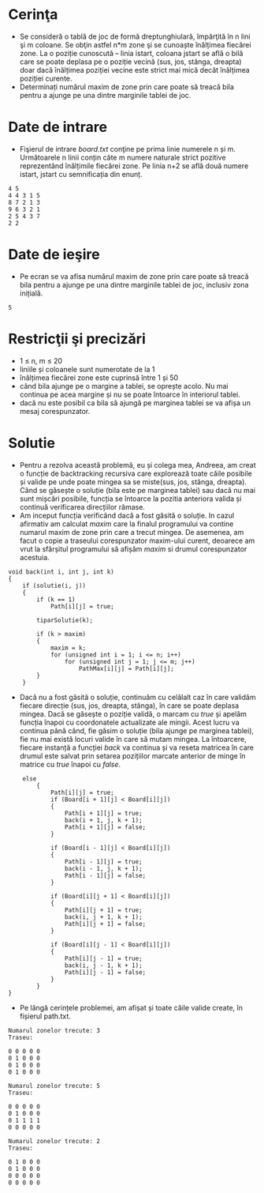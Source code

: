 # Cerinţa
- Se consideră o tablă de joc de formă dreptunghiulară, împărţită în n lini şi m coloane. Se obţin astfel n*m zone şi se cunoaște înălțimea fiecărei zone. La o poziție cunoscută – linia istart, coloana jstart se află o bilă care se poate deplasa pe o poziție vecină (sus, jos, stânga, dreapta) doar dacă înălțimea poziției vecine este strict mai mică decât înălțimea poziției curente.
- Determinați numărul maxim de zone prin care poate să treacă bila pentru a ajunge pe una dintre marginile tablei de joc.


# Date de intrare
- Fişierul de intrare _board.txt_ conţine pe prima linie numerele n și m. Următoarele n linii conțin câte m numere naturale strict pozitive reprezentând înălțimile fiecărei zone.
Pe linia n+2 se află două numere istart, jstart cu semnificația din enunț.
~~~
4 5
4 4 3 1 5
8 7 2 1 3
9 6 3 2 1
2 5 4 3 7
2 2
~~~

# Date de ieşire
- Pe ecran se va afisa numărul maxim de zone prin care poate să treacă bila pentru a ajunge pe una dintre marginile tablei de joc, inclusiv zona inițială.
~~~
5
~~~

# Restricţii şi precizări
- 1 ≤ n, m ≤ 20
- liniile și coloanele sunt numerotate de la 1
- înălțimea fiecărei zone este cuprinsă între 1 și 50
- când bila ajunge pe o margine a tablei, se oprește acolo. Nu mai continua pe acea margine și nu se poate întoarce în interiorul tablei.
- dacă nu este posibil ca bila să ajungă pe marginea tablei se va afișa un mesaj corespunzator.

# Solutie
- Pentru a rezolva această problemă, eu și colega mea, Andreea, am creat o funcție de backtracking recursiva care explorează toate căile posibile și valide pe unde poate mingea sa se miste(sus, jos, stânga, dreapta). Când se găsește o soluție (bila este pe marginea tablei) sau dacă nu mai sunt mișcări posibile, funcția se întoarce la pozitia anteriora valida și continuă verificarea direcțiilor rămase.
- Am inceput funcția verificând dacă a fost găsită o soluție. In cazul afirmativ am calculat _maxim_ care la finalul programului va contine numarul maxim de zone prin care a trecut mingea. De asemenea, am facut o copie a traseului corespunzator maxim-ului curent, deoarece am vrut la sfârșitul programului să afișăm _maxim_ si drumul corespunzator acestuia.
~~~
void back(int i, int j, int k)
{
    if (solutie(i, j))
    {
        if (k == 1)
            Path[i][j] = true;

        tiparSolutie(k);

        if (k > maxim)
        {
            maxim = k;
            for (unsigned int i = 1; i <= n; i++)
                for (unsigned int j = 1; j <= m; j++)
                    PathMax[i][j] = Path[i][j];
        }
    }
~~~
- Dacă nu a fost găsită o soluție, continuăm cu celălalt caz în care validăm fiecare direcție (sus, jos, dreapta, stânga), în care se poate deplasa mingea. Dacă se găsește o poziție validă, o marcam cu _true_ și apelăm funcția înapoi cu coordonatele actualizate ale mingii. Acest lucru va continua până când, fie găsim o soluție (bila ajunge pe marginea tablei), fie nu mai există locuri valide în care să mutam mingea. La întoarcere, fiecare instanță a funcției _back_ va continua și va reseta matricea în care drumul este salvat prin setarea pozițiilor marcate anterior de minge în matrice cu _true_ înapoi cu _false_.
~~~
    else
        {
            Path[i][j] = true;
            if (Board[i + 1][j] < Board[i][j])
            {
                Path[i + 1][j] = true;
                back(i + 1, j, k + 1);
                Path[i + 1][j] = false;
            }

            if (Board[i - 1][j] < Board[i][j])
            {
                Path[i - 1][j] = true;
                back(i - 1, j, k + 1);
                Path[i - 1][j] = false;
            }

            if (Board[i][j + 1] < Board[i][j])
            {
                Path[i][j + 1] = true;
                back(i, j + 1, k + 1);
                Path[i][j + 1] = false;
            }

            if (Board[i][j - 1] < Board[i][j])
            {
                Path[i][j - 1] = true;
                back(i, j - 1, k + 1);
                Path[i][j - 1] = false;
            }
        }
}
~~~
- Pe lângă cerințele problemei, am afișat și toate căile valide create, în fișierul path.txt.
~~~
Numarul zonelor trecute: 3
Traseu:

0 0 0 0 0 
0 1 0 0 0 
0 1 0 0 0 
0 1 0 0 0 

Numarul zonelor trecute: 5
Traseu:

0 0 0 0 0 
0 1 0 0 0 
0 1 1 1 1 
0 0 0 0 0 

Numarul zonelor trecute: 2
Traseu:

0 1 0 0 0 
0 1 0 0 0 
0 0 0 0 0 
0 0 0 0 0 

~~~
